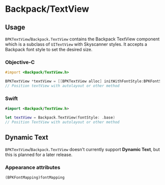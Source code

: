 # Backpack/TextView

## Usage

`BPKTextView`/`Backpack.TextView` contains the Backpack TextView component which is a subclass of `UITextView` with Skyscanner styles. It accepts a Backpack font style to set the desired size.

### Objective-C

```objective-c
#import <Backpack/TextView.h>

BPKTextView *textView = [[BPKTextView alloc] initWithFontStyle:BPKFontStyleTextBase];
// Position textView with autolayout or other method
```

### Swift

```swift
#import <Backpack/TextView.h>

let textView = Backpack.TextView(fontStyle: .base)
// Position TextView with autolayout or other method
```

## Dynamic Text

`BPKTextView`/`Backpack.TextView` doesn't currently support **Dynamic Text**, but this is planned for a later release.

### Appearance attributes
`(BPKFontMapping)fontMapping`
